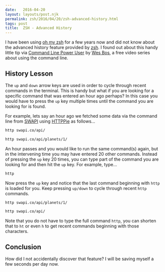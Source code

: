 ```yaml
---
date:   2016-04-20
layout: layouts/post.njk
permalink: zsh/2016/04/20/zsh-advanced-history.html
tags: post
title:  ZSH - Advanced History
---
```


I have been using [oh my zsh](https://github.com/robbyrussell/oh-my-zsh) for a few years now and did not know about the advanced history feature provided by [zsh](https://en.wikipedia.org/wiki/Z_shell). I found out about this handy little tip via [Command Line Power User](http://commandlinepoweruser.com/) by [Wes Bos](http://wesbos.com/), a free video series about using the command line.

## History Lesson

The `up` and `down` arrow keys are used in order to cycle through recent commands in the terminal. This is handy but what if you are looking for a specific command that was entered an hour ago perhaps? In this case you would have to press the `up` key multiple times until the command you are looking for is found.

For example, lets say an hour ago we fetched some data via the command line from [SWAPI](https://swapi.co 'The Star Wars API') using [HTTPPie](https://github.com/jkbrzt/httpie) as follows...

```bash
http swapi.co/api/
```

```bash
http swapi.co/api/planets/1/
```

An hour passes and you would like to run the same command(s) again, but in the intervening time you may have entered 20 other commands. Instead of pressing the `up` key 20 times, you can type part of the command you are looking for and then hit the `up` key. For example, type...

```bash
http
```

Now press the `up` key and notice that the last command beginning with `http` is loaded for you. Keep pressing `up/down` to cycle through recent `http` commands.

```bash
http swapi.co/api/planets/1/
```

```bash
http swapi.co/api/
```

Note that you do not have to type the full command `http`, you can shorten that to `ht` or even `h` to get recent commands beginning with those characters.

## Conclusion

How did I not accidentally discover that feature? I will be saving myself a few seconds per day now.


